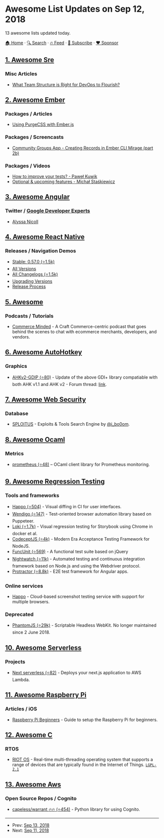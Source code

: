 # Awesome List Updates on Sep 12, 2018

13 awesome lists updated today.

[🏠 Home](/README.md) · [🔍 Search](https://www.trackawesomelist.com/search/) · [🔥 Feed](https://www.trackawesomelist.com/rss.xml) · [📮 Subscribe](https://trackawesomelist.us17.list-manage.com/subscribe?u=d2f0117aa829c83a63ec63c2f&id=36a103854c) · [❤️  Sponsor](https://github.com/sponsors/theowenyoung)



## [1. Awesome Sre](/content/dastergon/awesome-sre/README.md)

### Misc Articles

*   [What Team Structure is Right for DevOps to Flourish?](http://web.devopstopologies.com/)

## [2. Awesome Ember](/content/ember-community-russia/awesome-ember/README.md)

### Packages / Articles

*   [Using PurgeCSS with Ember.js](http://www.jurecuhalev.com/blog/2018/09/07/using-purgecss-with-ember-js/)

### Packages / Screencasts

*   [Community Groups App - Creating Records in Ember CLI Mirage (part 2b)](https://www.youtube.com/watch?v=eAI1LxgSOqw)

### Packages / Videos

*   [How to improve your tests? - Paweł Kuwik](https://www.youtube.com/watch?v=rs71sx5IZ-U\&t=0s\&list=PLxt6MasYELQ5W3y8rwGa98GsyMBdhr_cp)
*   [Optional & upcoming features - Michał Staśkiewicz](https://www.youtube.com/watch?v=4XokzPT4rgg\&t=0s\&list=PLxt6MasYELQ5W3y8rwGa98GsyMBdhr_cp)

## [3. Awesome Angular](/content/PatrickJS/awesome-angular/README.md)

### Twitter / [Google Developer Experts](https://developers.google.com/experts/all/technology/web-technologies)

*   [Alyssa Nicoll](https://twitter.com/AlyssaNicoll)

## [4. Awesome React Native](/content/jondot/awesome-react-native/README.md)

### Releases / Navigation Demos

*   [Stable: 0.57.0 (⭐1.5k)](https://github.com/react-native-community/react-native-releases/blob/master/CHANGELOG.md#057)
*   [All Versions](https://facebook.github.io/react-native/versions)
*   [All Changelogs (⭐1.5k)](https://github.com/react-native-community/react-native-releases/blob/master/CHANGELOG.md)
*   [Upgrading Versions](https://facebook.github.io/react-native/docs/upgrading.html)
*   [Release Process](http://facebook.github.io/react/blog/2015/05/22/react-native-release-process.html)

## [5. Awesome](/content/craftcms/awesome/README.md)

### Podcasts / Tutorials

*   [Commerce Minded](https://www.fostercommerce.com/podcast) - A Craft Commerce-centric podcast that goes behind the scenes to chat with ecommerce merchants, developers, and vendors.

## [6. Awesome AutoHotkey](/content/ahkscript/awesome-AutoHotkey/README.md)

### Graphics

*   [AHKv2-GDIP (⭐80)](https://github.com/mmikeww/AHKv2-Gdip) - Update of the above GDI+ library compatiable with both AHK v1.1 and AHK v2 - Forum thread: [link](https://autohotkey.com/boards/viewtopic.php?f=6\&t=6517).

## [7. Awesome Web Security](/content/qazbnm456/awesome-web-security/README.md)

### Database

*   [SPLOITUS](https://sploitus.com/) - Exploits & Tools Search Engine by [@i\_bo0om](https://twitter.com/i_bo0om).

## [8. Awesome Ocaml](/content/ocaml-community/awesome-ocaml/README.md)

### Metrics

*   [prometheus (⭐48)](https://github.com/mirage/prometheus) – OCaml client library for Prometheus monitoring.

## [9. Awesome Regression Testing](/content/mojoaxel/awesome-regression-testing/README.md)

### Tools and frameworks

*   [Happo (⭐504)](https://github.com/Galooshi/happo) - Visual diffing in CI for user interfaces.
*   [Wendigo (⭐147)](https://github.com/angrykoala/wendigo) - Test-oriented browser automation library based on Puppeteer.
*   [Loki (⭐1.7k)](https://github.com/oblador/loki) - Visual regression testing for Storybook using Chrome in docker et al.
*   [CodeceptJS (⭐4k)](https://github.com/codeception/codeceptjs/) - Modern Era Acceptance Testing Framework for NodeJS.
*   [FuncUnit (⭐569)](https://github.com/bitovi/funcunit) - A functional test suite based on jQuery
*   [Nightwatch (⭐11k)](https://github.com/nightwatchjs/nightwatch) - Automated testing and continuous integration framework based on Node.js and using the Webdriver protocol.
*   [Protractor (⭐8.8k)](https://github.com/angular/protractor) - E2E test framework for Angular apps.

### Online services

*   [Happo](https://happo.io/) - Cloud-based screenshot testing service with support for multiple browsers.

### Deprecated

*   [PhantomJS (⭐29k)](https://github.com/ariya/phantomjs) - Scriptable Headless WebKit. No longer maintained since 2 June 2018.

## [10. Awesome Serverless](/content/pmuens/awesome-serverless/README.md)

### Projects

*   [Next serverless (⭐82)](https://github.com/cyrilwanner/next-serverless) - Deploys your next.js application to AWS Lambda.

## [11. Awesome Raspberry Pi](/content/thibmaek/awesome-raspberry-pi/README.md)

### Articles / iOS

*   [Raspberry Pi Beginners](https://medium.com/@anshul.ahu/how-to-setup-raspberry-pi-for-beginners-aeedc2cb994a) - Guide to setup the Raspberry Pi for beginners.

## [12. Awesome C](/content/inputsh/awesome-c/README.md)

### RTOS

*   [RIOT OS](https://www.riot-os.org/) - Real-time multi-threading operating system that supports a range of devices that are typically found in the Internet of Things. [`LGPL-2.1`](https://www.gnu.org/licenses/old-licenses/lgpl-2.1.en.html)

## [13. Awesome Aws](/content/donnemartin/awesome-aws/README.md)

### Open Source Repos / Cognito

*   [capeless/warrant :fire::fire: (⭐454)](https://github.com/capless/warrant) - Python library for using Cognito.

---

- Prev: [Sep 13, 2018](/content/2018/09/13/README.md)
- Next: [Sep 11, 2018](/content/2018/09/11/README.md)